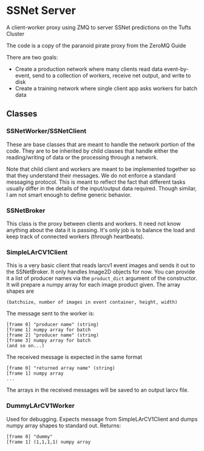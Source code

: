 # SSNet Server

A client-worker proxy using ZMQ to server SSNet predictions on the Tufts Cluster

The code is a copy of the paranoid pirate proxy from the ZeroMQ Guide

There are two goals:

* Create a production network where many clients read data event-by-event, send to a collection of workers, receive net output, and write to disk
* Create a training network where single client app asks workers for batch data

## Classes

### SSNetWorker/SSNetClient

These are base classes that are meant to handle the network portion of the code.
They are to be inherited by child classes that handle either the reading/writing of data or the processing through a network.

Note that child client and workers are meant to be implemented together so that they understand their messages.
We do not enforce a standard messaging protocol.
This is meant to reflect the fact that different tasks usually differ in the details of the input/output data required.
Though similar, I am not smart enough to define generic behavior.

### SSNetBroker

This class is the proxy between clients and workers.
It need not know anything about the data it is passing.
It's only job is to balance the load and keep track of connected workers (through heartbeats).

### SimpleLArCV1Client

This is a very basic client that reads larcv1 event images and sends it out to the SSNetBroker.
It only handles Image2D objects for now.
You can provide it a list of producer names via the `product_dict` argument of the constructor.
It will prepare a numpy array for each image product given.  The array shapes are

    (batchsize, number of images in event container, height, width)

The message sent to the worker is:

    [frame 0] "producer name" (string)
    [frame 1] numpy array for batch
    [frame 2] "producer name" (string)
    [frame 3] numpy array for batch
    (and so on...)

The received message is expected in the same format

    [frame 0] "returned array name" (string)
    [frame 1] numpy array
    ...

The arrays in the received messages will be saved to an output larcv file.

### DummyLArCV1Worker

Used for debugging.  Expects message from SimpleLArCV1Client and dumps numpy array shapes to standard out.
Returns:

    [frame 0] "dummy"
    [frame 1] (1,1,1,1) numpy array